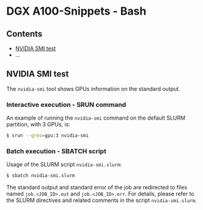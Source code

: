 # DGX A100-Snippets - Bash

## Contents
* [NVIDIA SMI test](#nvidia-smi-test)
* ...

## NVIDIA SMI test

The `nvidia-smi` tool shows GPUs information on the standard output.

### Interactive execution - SRUN command

An example of running the `nvidia-smi` command on the default SLURM partition, with 3 GPUs, is:

```bash
$ srun --gres=gpu:3 nvidia-smi
```

### Batch execution - SBATCH script

Usage of the SLURM script `nvidia-smi.slurm`:

```bash
$ sbatch nvidia-smi.slurm
```

The standard output and standard error of the job are redirected to files named `job.<JOB_ID>.out` and `job.<JOB_ID>.err`. 
For details, please refer to the SLURM directives and related comments in the script `nvidia-smi.slurm`.

